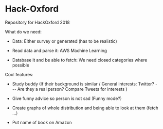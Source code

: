 # Hack-Oxford
Repository for HackOxford 2018

What do we need:

- Data: Either survey or generated (has to be realistic)

- Read data and parse it: AWS Machine Learning

- Database it and be able to fetch: We need closed categories where possible


Cool features:

- Study buddy (If their background is similar / General interests: Twitter? --- Are they a real person? Compare Tweets for interests )

- Give funny advice so person is not sad (Funny mode?)

- Create graphs of whole distribution and being able to look at them (fetch ...)

- Put name of book on Amazon
